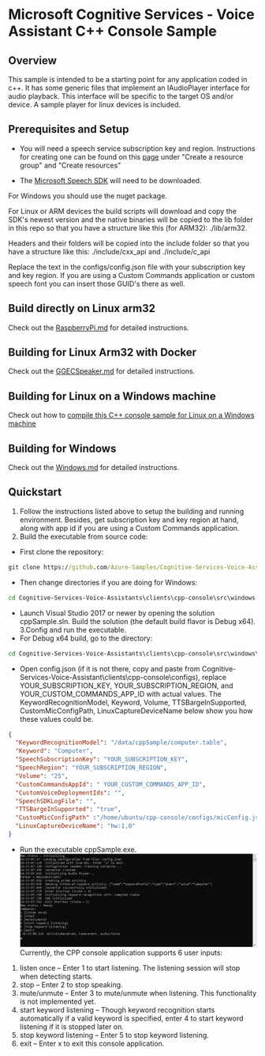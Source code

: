 # Microsoft Cognitive Services - Voice Assistant C++ Console Sample

## Overview

This sample is intended to be a starting point for any application coded in c++. It has some generic files that implement an IAudioPlayer interface for audio playback. This interface will be specific to the target OS and/or device. A sample player for linux devices is included.

## Prerequisites and Setup
* You will need a speech service subscription key and region. Instructions for creating one can be found on this [page](https://docs.microsoft.com/en-us/azure/cognitive-services/speech-service/tutorial-voice-enable-your-bot-speech-sdk) under "Create a resource group" and "Create resources"

* The [Microsoft Speech SDK](https://docs.microsoft.com/en-us/azure/cognitive-services/speech-service/speech-sdk) will need to be downloaded.

For Windows you should use the nuget package.

For Linux or ARM devices the build scripts will download and copy the SDK's newest version and the native binaries will be copied to the lib folder in this repo so that you have a structure like this (for ARM32): ./lib/arm32. 

Headers and their folders will be copied into the include folder so that you have a structure like this: ./include/cxx_api and ./include/c_api

Replace the text in the configs/config.json file with your subscription key and key region. If you are using a Custom Commands application or custom speech font you can insert those GUID's there as well.

## Build directly on Linux arm32

Check out the [RaspberryPi.md](docs/RaspberryPi.md) for detailed instructions.

## Building for Linux Arm32 with Docker

Check out the [GGECSpeaker.md](docs/GGECSpeaker.md) for detailed instructions.

## Building for Linux on a Windows machine

Check out how to [compile this C++ console sample for Linux on a Windows machine](docs/BuildForLinuxOnWindows.md)

## Building for Windows

Check out the [Windows.md](docs/Windows.md) for detailed instructions.

## Quickstart

1. Follow the instructions listed above to setup the building and running environment. Besides, get subscription key and key region at hand, along with app id if you are using a Custom Commands application.
2. Build the executable from source code:
* First clone the repository:
```cmd
git clone https://github.com/Azure-Samples/Cognitive-Services-Voice-Assistants.git
```
* Then change directories if you are doing for Windows:
```cmd
cd Cognitive-Services-Voice-Assistants\clients\cpp-console\src\windows
```
* Launch Visual Studio 2017 or newer by opening the solution cppSample.sln. Build the solution (the default build flavor is Debug x64).
3.Config and run the executable.
* For Debug x64 build, go to the directory:
```cmd
cd Cognitive-Services-Voice-Assistants\clients\cpp-console\src\windows\ x64\Debug
```
* Open config.json (if it is not there, copy and paste from Cognitive-Services-Voice-Assistant\clients\cpp-console\configs), replace YOUR_SUBSCRIPTION_KEY, YOUR_SUBSCRIPTION_REGION, and YOUR_CUSTOM_COMMANDS_APP_ID with actual values. The KeywordRecognitionModel, Keyword, Volume, TTSBargeInSupported, CustomMicConfigPath, LinuxCaptureDeviceName below show you how these values could be.
```json
{
  "KeywordRecognitionModel": "/data/cppSample/computer.table",
  "Keyword": "Computer",
  "SpeechSubscriptionKey": "YOUR_SUBSCRIPTION_KEY",
  "SpeechRegion": "YOUR_SUBSCRIPTION_REGION",
  "Volume": "25",
  "CustomCommandsAppId": " YOUR_CUSTOM_COMMANDS_APP_ID",
  "CustomVoiceDeploymentIds": "",
  "SpeechSDKLogFile": "",
  "TTSBargeInSupported": "true",
  "CustomMicConfigPath" :"/home/ubuntu/cpp-console/configs/micConfig.json",
  "LinuxCaptureDeviceName": "hw:1,0"
}
```
* Run the executable cppSample.exe.
![Console](docs/Console.png)
Currently, the CPP console application supports 6 user inputs:
1. listen once – Enter 1 to start listening. The listening session will stop when detecting starts.
2. stop – Enter 2 to stop speaking.
3. mute/unmute – Enter 3 to mute/unmute when listening. This functionality is not implemented yet.
4. start keyword listening – Though keyword recognition starts automatically if a valid keyword is specified, enter 4 to start keyword listening if it is stopped later on.
5. stop keyword listening – Enter 5 to stop keyword listening.
6. exit – Enter x to exit this console application.

